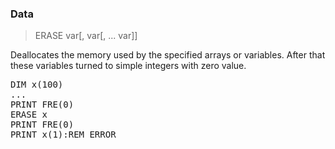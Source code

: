 ### Data

> ERASE var[, var[, ... var]]

Deallocates the memory used by the specified arrays or variables. After that these variables turned to simple integers with zero value.


<pre>DIM x(100)
...
PRINT FRE(0)
ERASE x
PRINT FRE(0)
PRINT x(1):REM ERROR

